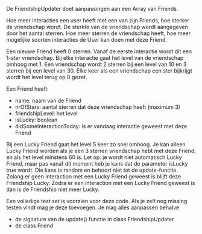 De FriendshipUpdater doet aanpassingen aan een Array van Friends.

Hoe meer interacties een user heeft met een van zijn Friends, 
hoe sterker de vriendschap wordt. 
De sterkte van de vriendschap wordt aangegeven door het aantal sterren.
Hoe meer sterren de vriendschap heeft, hoe meer mogelijke soorten interacties de User kan doen met deze Friend.  

Een nieuwe Friend heeft 0 sterren. 
Vanaf de eerste interactie wordt dit een 1-ster vriendschap.
Bij elke interactie gaat het level van de vriendschap omhoog met 1. 
Een vriendschap wordt 2 sterren bij een level van 10 en 3 sterren bij een level van 30. 
Elke keer als een vriendschap een ster bijkrijgt wordt het level terug op 0 gezet. 

Een Friend heeft:
* name: naam van de Friend 
* nrOfStars: aantal sterren dat deze vriendschap heeft (maximum 3)
* friendshipLevel: het level 
* isLucky: boolean 
* didSomeInteractionToday: is er vandaag interactie geweest met deze Friend 

Bij een Lucky Friend gaat het level 5 keer zo snel omhoog.
Je kan alleen Lucky Friend worden als je een 3 sterren vriendschap hebt met deze Friend, en als het level minstens 60 is.
Let op: je wordt niet automatisch Lucky Friend, maar pas vanaf dit moment heb je kans dat de parameter isLucky true wordt. Die kans is random en behoort niet tot de update-functie.
Zolang er geen interaction met een Lucky Friend geweest is blijft deze Friendship Lucky.
Zodra er een interaction met een Lucky Friend geweest is dan is de Friendship niet meer Lucky.

Een volledige test set is voorzien voor deze code. 
Als je zelf nog missing testen vindt mag je deze toevoegen. 
Je mag alles aanpassen behalve 
* de signature van de update() functie in class FriendshipUpdater 
* de class Friend 

